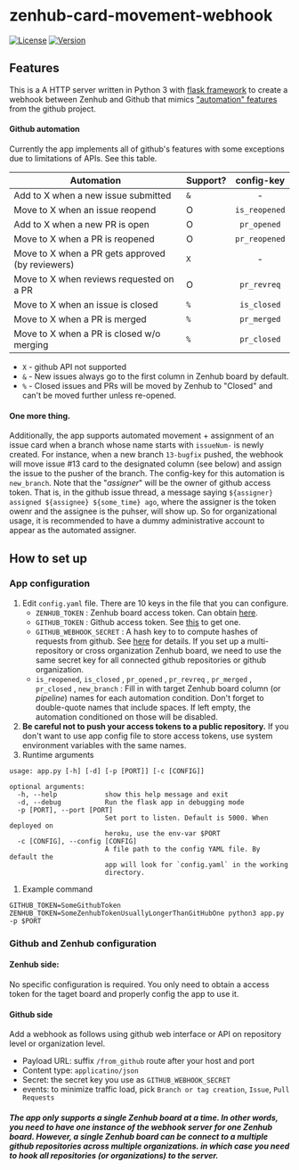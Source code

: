 # zenhub-card-movement-webhook
[![License](https://img.shields.io/github/license/keighrim/zenhub-card-movement-webhook.svg?style=popout-square)](LICENSE) 
[![Version](https://img.shields.io/github/tag/keighrim/zenhub-card-movement-webhook.svg?style=popout-square)](https://github.com/keighrim/zenhub-card-movement-webhook/tags) 

## Features 

This is a A HTTP server written in Python 3 with [flask framework](http://flask.pocoo.org/) to create a webhook between Zenhub and Github that mimics ["automation" features](https://help.github.com/en/articles/configuring-automation-for-project-boards) from the github project.
#### Github automation 
Currently the app implements all of github's features with some exceptions due to limitations of APIs. See this table. 

| Automation | Support? | config-key |
| --- | --- | :---: |
| Add to X when a new issue submitted | `&` | - |
| Move to X when an issue reopend | O | `is_reopened` |
| Add to X when a new PR is open | O | `pr_opened` |
| Move to X when a PR is reopened | O | `pr_reopened` |
| Move to X when a PR gets approved (by reviewers) | `X` | - |
| Move to X when reviews requested on a PR | O | `pr_revreq` |
| Move to X when an issue is closed | `%` | `is_closed` |
| Move to X when a PR is merged | `%` | `pr_merged` |
| Move to X when a PR is closed w/o merging | `%` | `pr_closed` |

* `X` - github API not supported
* `&` - New issues always go to the first column in Zenhub board by default. 
* `%` - Closed issues and PRs will be moved by Zenhub to "Closed" and can't be moved further unless re-opened. 

#### One more thing. 
Additionally, the app supports automated movement + assignment of an issue card when a branch whose name starts with `issueNum-` is newly created. For instance, when a new branch `13-bugfix` pushed, the webhook will move issue #13 card to the designated column (see below) and assign the issue to the pusher of the branch. The config-key for this automation is `new_branch`. Note that the "*assigner*" will be the owner of github access token. That is, in the github issue thread, a message saying `${assigner} assigned ${assignee} ${some_time} ago`, where the assigner is the token owenr and the assignee is the puhser, will show up. So for organizational usage, it is recommended to have a dummy administrative account to appear as the automated assigner.  

## How to set up

### App configuration

1. Edit `config.yaml` file. There are 10 keys in the file that you can configure. 
    * `ZENHUB_TOKEN` : Zenhub board access token. Can obtain [here](https://app.zenhub.com/dashboard/tokens).
    * `GITHUB_TOKEN` : Github access token. See [this](https://help.github.com/en/articles/creating-a-personal-access-token-for-the-command-line) to get one. 
    * `GITHUB_WEBHOOK_SECRET` : A hash key to to compute hashes of requests from github. See [here](https://developer.github.com/webhooks/securing/#setting-your-secret-token) for details. If you set up a multi-repository or cross organization Zenhub board, we need to use the same secret key for all connected github repositories or github organization. 
    * `is_reopened`, `is_closed` , `pr_opened` , `pr_revreq` , `pr_merged` , `pr_closed` , `new_branch` : Fill in with target Zenhub board column (or *pipeline*) names for each automation condition. Don't forget to double-quote names that include spaces. If left empty, the automation conditioned on those will be disabled. 
1. **Be careful not to push your access tokens to a public repository.** If you don't want to use app config file to store access tokens, use system environment variables with the same names. 
1. Runtime arguments
```
usage: app.py [-h] [-d] [-p [PORT]] [-c [CONFIG]]

optional arguments:
  -h, --help            show this help message and exit
  -d, --debug           Run the flask app in debugging mode
  -p [PORT], --port [PORT]
                        Set port to listen. Default is 5000. When deployed on
                        heroku, use the env-var $PORT
  -c [CONFIG], --config [CONFIG]
                        A file path to the config YAML file. By default the
                        app will look for `config.yaml` in the working
                        directory.
```
1. Example command
```
GITHUB_TOKEN=SomeGithubToken ZENHUB_TOKEN=SomeZenhubTokenUsuallyLongerThanGitHubOne python3 app.py -p $PORT
```

### Github and Zenhub configuration 
#### Zenhub side: 
No specific configuration is required. You only need to obtain a access token for the taget board and properly config the app to use it. 
#### Github side
Add a webhook as follows using github web interface or API on repository level or organization level. 
* Payload URL: suffix `/from_github` route after your host and port
* Content type: `applicatino/json`
* Secret: the secret key you use as `GITHUB_WEBHOOK_SECRET`
* events: to minimize traffic load, pick `Branch or tag creation`, `Issue`, `Pull Requests`
    
##### The app only supports a single Zenhub board at a time. In other words, you need to have one instance of the webhook server for one Zenhub board. However, a single Zenhub board can be connect to a multiple github repositories across multiple organizations. in which case you need to hook all repositories (or organizations) to the server.

